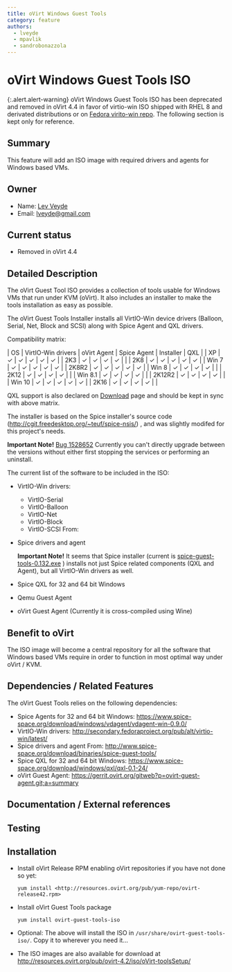 ```yaml
---
title: oVirt Windows Guest Tools
category: feature
authors:
  - lveyde
  - mpavlik
  - sandrobonazzola
---
```


# oVirt Windows Guest Tools ISO

{:.alert.alert-warning}
oVirt Windows Guest Tools ISO has been deprecated and removed in oVirt 4.4 in favor of virtio-win ISO shipped with RHEL 8 and derivated distributions or on [Fedora virito-win repo](https://fedorapeople.org/groups/virt/virtio-win/direct-downloads/latest-virtio/).
The following section is kept only for reference.


## Summary

This feature will add an ISO image with required drivers and agents for Windows based VMs.

## Owner

*   Name: [Lev Veyde](https://github.com/lveyde)
*   Email: <lveyde@gmail.com>

## Current status

*   Removed in oVirt 4.4

## Detailed Description

The oVirt Guest Tool ISO provides a collection of tools usable for Windows VMs that run under KVM (oVirt).
It also includes an installer  to make the tools installation as easy as possible.

The oVirt Guest Tools Installer installs all VirtIO-Win device drivers (Balloon, Serial, Net, Block and SCSI)
along with Spice Agent and QXL drivers.

Compatibility matrix:

| OS      | VirtIO-Win drivers | oVirt Agent | Spice Agent | Installer | QXL |
| XP      |  ✓ |  ✓ | ✓ | ✓ | ✓ |
| 2K3     |  ✓ |  ✓ | ✓ | ✓ |   |
| 2K8     |  ✓ |  ✓ | ✓ | ✓ | ✓ |
| Win 7   |  ✓ |  ✓ | ✓ | ✓ | ✓ |
| 2K8R2   |  ✓ |  ✓ | ✓ | ✓ | ✓ |
| Win 8   |  ✓ |  ✓ | ✓ | ✓ |   |
| 2K12    |  ✓ |  ✓ | ✓ | ✓ |   |
| Win 8.1 |  ✓ |  ✓ | ✓ | ✓ |   |
| 2K12R2  |  ✓ |  ✓ | ✓ | ✓ |   |
| Win 10  |  ✓ |  ✓ | ✓ | ✓ | ✓ |
| 2K16    |  ✓ |  ✓ | ✓ | ✓ |   |

QXL support is also declared on [Download](/download) page and should be kept in sync with above matrix.

The installer is based on the Spice installer's source code (http://cgit.freedesktop.org/~teuf/spice-nsis/) ,
and was slightly modifed for this project's needs.

**Important Note!** [Bug 1528652](https://bugzilla.redhat.com/show_bug.cgi?id=1528652) Currently you can't directly upgrade between the versions without either first stopping the services or performing an uninstall.

The current list of the software to be included in the ISO:

* VirtIO-Win drivers:
  * VirtIO-Serial
  * VirtIO-Balloon
  * VirtIO-Net
  * VirtIO-Block
  * VirtIO-SCSI From:

* Spice drivers and agent

  **Important Note!** It seems that Spice installer (current is [spice-guest-tools-0.132.exe](https://www.spice-space.org/download/binaries/spice-guest-tools/spice-guest-tools-0.132/spice-guest-tools-0.132.exe) ) installs not just Spice related components (QXL and Agent), but all VirtIO-Win drivers as well.

* Spice QXL for 32 and 64 bit Windows
* Qemu Guest Agent
* oVirt Guest Agent (Currently it is cross-compiled using Wine)

## Benefit to oVirt

The ISO image will become a central repository for all the software that Windows based VMs require
in order to function in most optimal way under oVirt / KVM.

## Dependencies / Related Features

The oVirt Guest Tools relies on the following dependencies:
* Spice Agents for 32 and 64 bit Windows: <https://www.spice-space.org/download/windows/vdagent/vdagent-win-0.9.0/>
* VirtIO-Win drivers: <http://secondary.fedoraproject.org/pub/alt/virtio-win/latest/>
* Spice drivers and agent From: <http://www.spice-space.org/download/binaries/spice-guest-tools/>
* Spice QXL for 32 and 64 bit Windows: <https://www.spice-space.org/download/windows/qxl/qxl-0.1-24/>
* oVirt Guest Agent: <https://gerrit.ovirt.org/gitweb?p=ovirt-guest-agent.git;a=summary>

## Documentation / External references

## Testing

## Installation

* Install oVirt Release RPM enabling oVirt repositories if you have not done so yet:

    `yum install <http://resources.ovirt.org/pub/yum-repo/ovirt-release42.rpm>`

* Install oVirt Guest Tools package

    `yum install ovirt-guest-tools-iso`

* Optional: The above will install the ISO in `/usr/share/ovirt-guest-tools-iso/`. Copy it to wherever you need it...

* The ISO images are also available for download at <http://resources.ovirt.org/pub/ovirt-4.2/iso/oVirt-toolsSetup/>
